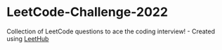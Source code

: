 # LeetCode-Challenge-2022
Collection of LeetCode questions to ace the coding interview! - Created using [LeetHub](https://github.com/QasimWani/LeetHub)
